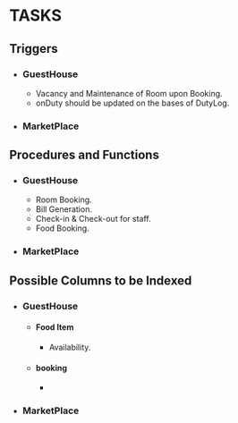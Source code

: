 # TASKS

## Triggers

- ### GuestHouse
  - Vacancy and Maintenance of Room upon Booking.
  - onDuty should be updated on the bases of DutyLog.
- ### MarketPlace

## Procedures and Functions

- ### GuestHouse
  - Room Booking.
  - Bill Generation.
  - Check-in & Check-out for staff.
  - Food Booking.
- ### MarketPlace

## Possible Columns to be Indexed

- ### GuestHouse
    - #### Food Item
        - Availability.
    - #### booking
        - 
- ### MarketPlace

